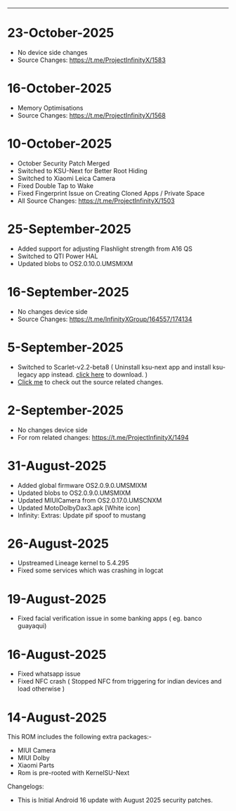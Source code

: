 ***
# 23-October-2025
* No device side changes
* Source Changes: https://t.me/ProjectInfinityX/1583

# 16-October-2025
* Memory Optimisations
* Source Changes: https://t.me/ProjectInfinityX/1568

# 10-October-2025
* October Security Patch Merged
* Switched to KSU-Next for Better Root Hiding
* Switched to Xiaomi Leica Camera
* Fixed Double Tap to Wake
* Fixed Fingerprint Issue on Creating Cloned Apps / Private Space
* All Source Changes: https://t.me/ProjectInfinityX/1503

# 25-September-2025
* Added support for adjusting Flashlight strength from A16 QS
* Switched to QTI Power HAL
* Updated blobs to OS2.0.10.0.UMSMIXM

# 16-September-2025
* No changes device side
* Source Changes: https://t.me/InfinityXGroup/164557/174134

# 5-September-2025
* Switched to Scarlet-v2.2-beta8 ( Uninstall ksu-next app and install ksu-legacy app instead. [click here](https://t.me/redwoodroms/100447/156632) to download. )
* [Click me](https://t.me/InfinityXGroup/164557/174134) to check out the source related changes.

# 2-September-2025
* No changes device side
* For rom related changes: https://t.me/ProjectInfinityX/1494

# 31-August-2025
* Added global firmware OS2.0.9.0.UMSMIXM
* Updated blobs to OS2.0.9.0.UMSMIXM
* Updated MIUICamera from OS2.0.17.0.UMSCNXM
* Updated MotoDolbyDax3.apk [White icon]
* Infinity: Extras: Update pif spoof to mustang

# 26-August-2025
* Upstreamed Lineage kernel to 5.4.295
* Fixed some services which was  crashing in logcat

# 19-August-2025

* Fixed facial verification issue in some banking apps ( eg. banco guayaqui)

# 16-August-2025

* Fixed whatsapp issue
* Fixed NFC crash ( Stopped NFC from triggering for indian devices and load otherwise )

# 14-August-2025

This ROM includes the following extra packages:-
* MIUI Camera
* MIUI Dolby
* Xiaomi Parts
* Rom is pre-rooted with KernelSU-Next

Changelogs:
* This is Initial Android 16 update with August 2025 security patches.
